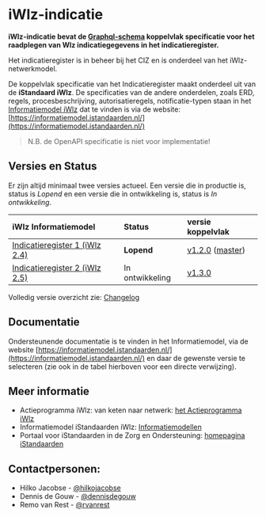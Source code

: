 # iWlz-indicatie
**iWlz-indicatie bevat de [Graphql-schema](/gql-specificatie) koppelvlak specificatie voor het raadplegen van Wlz indicatiegegevens in het indicatieregister.**

Het indicatieregister is in beheer bij het CIZ en is onderdeel van het iWlz-netwerkmodel.

De koppelvlak specificatie van het Indicatieregister maakt onderdeel uit van de **iStandaard iWlz**. De specificaties van de andere onderdelen, zoals ERD, regels, procesbeschrijving, autorisatieregels, notificatie-typen staan in het [Informatiemodel iWlz](https://informatiemodel.istandaarden.nl/) dat te vinden is via de website: [https://informatiemodel.istandaarden.nl/](https://informatiemodel.istandaarden.nl/)

> N.B. de OpenAPI specificatie is niet voor implementatie! 

## Versies en Status 

Er zijn altijd minimaal twee versies actueel. Een versie die in productie is, status is *Lopend* en een versie die in ontwikkeling is, status is *In ontwikkeling*.

| iWlz Informatiemodel | Status |  versie koppelvlak |
|:-- |:-- | :-- |
| [Indicatieregister 1 (iWlz 2.4)](https://informatiemodel.istandaarden.nl/iWlz-Indicatie-1/)  | **Lopend** | [v1.2.0](https://github.com/iStandaarden/iWlz-indicatie/tree/v1.2) ([master](https://github.com/iStandaarden/iWlz-indicatie))  |
| [Indicatieregister 2 (iWlz 2.5)](https://informatiemodel.istandaarden.nl/iWlz-Indicatie-2/)  | In ontwikkeling | [v1.3.0](https://github.com/iStandaarden/iWlz-bemiddeling/tree/Bemiddelingsregister-1)|

Volledig versie overzicht zie: [Changelog](CHANGELOG.md)

## Documentatie
Ondersteunende documentatie is te vinden in het Informatiemodel, via de website [https://informatiemodel.istandaarden.nl/](https://informatiemodel.istandaarden.nl/) en daar de gewenste versie te selecteren (zie ook in de tabel hierboven voor een directe verwijzing).

## Meer informatie
* Actieprogramma iWlz: van keten naar netwerk: [het Actieprogramma iWlz](https://www.istandaarden.nl/iwlz/actieprogramma/index "Over Actieprogramma iWlz")
* Informatiemodel iStandaarden iWlz: [Informatiemodellen](https://informatiemodel.istandaarden.nl)
* Portaal voor iStandaarden in de
Zorg en Ondersteuning: [homepagina iStandaarden](https://www.istandaarden.nl)

## Contactpersonen:
* Hilko Jacobse - [@hilkojacobse](https://github.com/HilkoJacobse)
* Dennis de Gouw - [@dennisdegouw](http://github.com/dennisdegouw)
* Remo van Rest - [@rvanrest](https://github.com/rvanrest)


